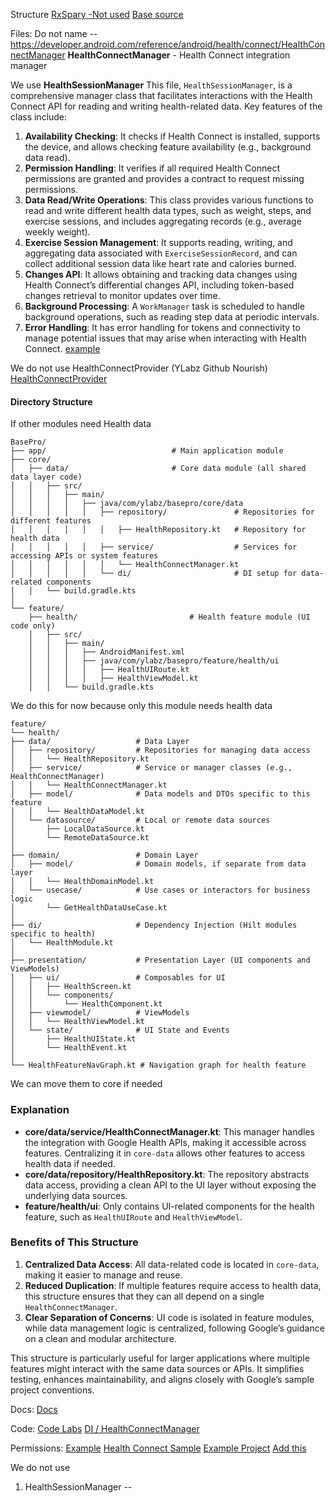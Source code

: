 Structure
[RxSpary -Not used](https://bitbucket.org/developerY/rxspray/src/main/)
[Base source](https://github.com/developerY/Nourish)


Files:
Do not name  -- https://developer.android.com/reference/android/health/connect/HealthConnectManager
**HealthConnectManager** - Health Connect integration manager

We use **HealthSessionManager**
This file, `HealthSessionManager`, is a comprehensive manager class that facilitates interactions 
with the Health Connect API for reading and writing health-related data. 
Key features of the class include:
1. **Availability Checking**: It checks if Health Connect is installed, supports the device, 
and allows checking feature availability (e.g., background data read).
2. **Permission Handling**: It verifies if all required Health Connect permissions are granted and 
provides a contract to request missing permissions.
3. **Data Read/Write Operations**: This class provides various functions to read and write different 
health data types, such as weight, steps, and exercise sessions, and includes aggregating records 
(e.g., average weekly weight).
4. **Exercise Session Management**: It supports reading, writing, and aggregating data associated 
with `ExerciseSessionRecord`, and can collect additional session data like heart rate and calories burned.
5. **Changes API**: It allows obtaining and tracking data changes using Health Connect’s differential 
changes API, including token-based changes retrieval to monitor updates over time.
6. **Background Processing**: A `WorkManager` task is scheduled to handle background operations, 
such as reading step data at periodic intervals.
7. **Error Handling**: It has error handling for tokens and connectivity to manage potential issues 
that may arise when interacting with Health Connect.
[example](https://github.com/eevajonnapanula/PeriodApp/blob/main/app/src/main/java/com/eevajonna/period/data/HealthConnectManager.kt)

We do not use HealthConnectProvider (YLabz Github Nourish)
[HealthConnectProvider](health-feature/src/main/java/com/ylabz/nourish/healthfeature/data/connect/HealthConnectProvider.kt)

#### Directory Structure
If other modules need Health data
```plaintext
BasePro/
├── app/                            # Main application module
├── core/
│   ├── data/                       # Core data module (all shared data layer code)
│   │   ├── src/
│   │   │   ├── main/
│   │   │   │   ├── java/com/ylabz/basepro/core/data
│   │   │   │   │   ├── repository/               # Repositories for different features
│   │   │   │   │   │   ├── HealthRepository.kt   # Repository for health data
│   │   │   │   │   ├── service/                  # Services for accessing APIs or system features
│   │   │   │   │   │   └── HealthConnectManager.kt
│   │   │   │   │   └── di/                       # DI setup for data-related components
│   │   └── build.gradle.kts
│
└── feature/
    ├── health/                         # Health feature module (UI code only)
    │   ├── src/
    │   │   ├── main/
    │   │   │   ├── AndroidManifest.xml
    │   │   │   ├── java/com/ylabz/basepro/feature/health/ui
    │   │   │   │   ├── HealthUIRoute.kt
    │   │   │   │   ├── HealthViewModel.kt
    │   │   └── build.gradle.kts
```

We do this for now because only this module needs health data
```plaintext
feature/
└── health/
├── data/                   # Data Layer
│   ├── repository/         # Repositories for managing data access
│   │   └── HealthRepository.kt
│   ├── service/            # Service or manager classes (e.g., HealthConnectManager)
│   │   └── HealthConnectManager.kt
│   ├── model/              # Data models and DTOs specific to this feature
│   │   └── HealthDataModel.kt
│   └── datasource/         # Local or remote data sources
│       ├── LocalDataSource.kt
│       └── RemoteDataSource.kt
│
├── domain/                 # Domain Layer
│   ├── model/              # Domain models, if separate from data layer
│   │   └── HealthDomainModel.kt
│   └── usecase/            # Use cases or interactors for business logic
│       └── GetHealthDataUseCase.kt
│
├── di/                     # Dependency Injection (Hilt modules specific to health)
│   └── HealthModule.kt
│
├── presentation/           # Presentation Layer (UI components and ViewModels)
│   ├── ui/                 # Composables for UI
│   │   ├── HealthScreen.kt
│   │   └── components/
│   │       └── HealthComponent.kt
│   ├── viewmodel/          # ViewModels
│   │   └── HealthViewModel.kt
│   └── state/              # UI State and Events
│       ├── HealthUIState.kt
│       └── HealthEvent.kt
│
└── HealthFeatureNavGraph.kt # Navigation graph for health feature
```
We can move them to core if needed
### Explanation

- **core/data/service/HealthConnectManager.kt**: This manager handles the integration with Google Health APIs, making it accessible across features. Centralizing it in `core-data` allows other features to access health data if needed.
- **core/data/repository/HealthRepository.kt**: The repository abstracts data access, providing a clean API to the UI layer without exposing the underlying data sources.
- **feature/health/ui**: Only contains UI-related components for the health feature, such as `HealthUIRoute` and `HealthViewModel`.

### Benefits of This Structure

1. **Centralized Data Access**: All data-related code is located in `core-data`, making it easier to manage and reuse.
2. **Reduced Duplication**: If multiple features require access to health data, this structure ensures that they can all depend on a single `HealthConnectManager`.
3. **Clear Separation of Concerns**: UI code is isolated in feature modules, while data management logic is centralized, following Google’s guidance on a clean and modular architecture.

This structure is particularly useful for larger applications where multiple features might interact with the same data sources or APIs. It simplifies testing, enhances maintainability, and aligns closely with Google’s sample project conventions.

Docs:
[Docs](https://developer.android.com/health-and-fitness/guides/health-connect)

Code:
[Code Labs](https://developer.android.com/codelabs/health-connect)
[DI / HealthConnectManager](https://github.com/android/health-samples/tree/main)

Permissions:
[Example](https://github.com/android/health-samples/tree/main/health-connect/HealthConnectSample)
[Health Connect Sample](https://www.droidcon.com/2024/01/17/exploring-health-connect-pt-1-setting-up-permissions/)
[Example Project](https://proandroiddev.com/exploring-health-connect-pt-1-setting-up-permissions-8c7fa9869f38)
[Add this](https://developer.android.com/codelabs/health-connect#2)

We do not use 
1. HealthSessionManager -- 

